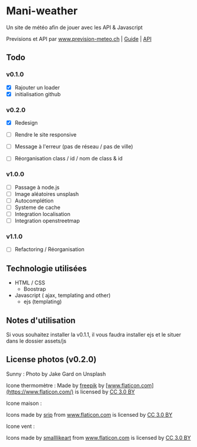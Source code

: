 # Mani-weather

Un site de météo afin de jouer avec les API & Javascript

Previsions et API par www.prevision-meteo.ch |
[Guide](https://www.prevision-meteo.ch/uploads/pdf/recuperation-donnees-meteo.pdf) |
[API](http://www.prevision-meteo.ch/services/json/ville)

## Todo

### v0.1.0

- [x] Rajouter un loader
- [x] initialisation github

### v0.2.0

- [x] Redesign
- [ ] Rendre le site responsive
- [ ] Message à l'erreur (pas de réseau / pas de ville)
- [ ] Réorganisation class / id / nom de class & id


### v1.0.0

- [ ] Passage à node.js
- [ ] Image aléatoires unsplash
- [ ] Autocomplétion
- [ ] Systeme de cache
- [ ] Integration localisation
- [ ] Integration openstreetmap

### v1.1.0

- [ ] Refactoring / Réorganisation


## Technologie utilisées

- HTML / CSS
  - Boostrap
- Javascript ( ajax, templating and other)
  - ejs (templating)

## Notes d'utilisation

Si vous souhaitez installer la v0.1.1, il vous faudra installer ejs et le situer dans le dossier assets/js

## License photos (v0.2.0)

Sunny : Photo by Jake Gard on Unsplash

Icone thermomètre : Made by [freepik](https://www.freepik.com/) by [www.flaticon.com](https://www.flaticon.com/)  is licensed by [CC 3.0 BY](http://creativecommons.org/licenses/by/3.0/)

Icone maison : <div>Icons made by <a href="https://www.flaticon.com/authors/srip" title="srip">srip</a> from <a href="https://www.flaticon.com/"                 title="Flaticon">www.flaticon.com</a> is licensed by <a href="http://creativecommons.org/licenses/by/3.0/"                 title="Creative Commons BY 3.0" target="_blank">CC 3.0 BY</a></div>

Icone vent : <div>Icons made by <a href="https://www.flaticon.com/authors/smalllikeart" title="smalllikeart">smalllikeart</a> from <a href="https://www.flaticon.com/"                 title="Flaticon">www.flaticon.com</a> is licensed by <a href="http://creativecommons.org/licenses/by/3.0/"                 title="Creative Commons BY 3.0" target="_blank">CC 3.0 BY</a></div>
